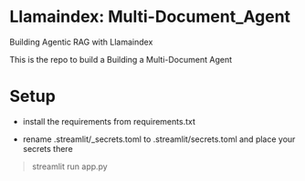 # Llamaindex: Multi-Document_Agent

Building Agentic RAG with Llamaindex

This is the repo to build a Building a Multi-Document Agent

# Setup
- install the requirements from requirements.txt

- rename .streamlit/_secrets.toml to .streamlit/secrets.toml and place your secrets there

>streamlit run app.py

